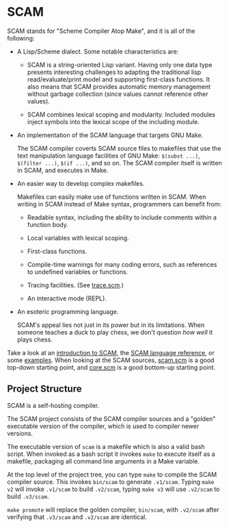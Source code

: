 # SCAM

SCAM stands for "Scheme Compiler Atop Make", and it is all of the following:

 * A Lisp/Scheme dialect. Some notable characteristics are:

    - SCAM is a string-oriented Lisp variant. Having only one data type
      presents interesting challenges to adapting the traditional lisp
      read/evaluate/print model and supporting first-class functions.
      It also means that SCAM provides automatic memory management without
      garbage collection (since values cannot reference other values).

    - SCAM combines lexical scoping and modularity. Included modules
      inject symbols into the lexical scope of the including module.

 * An implementation of the SCAM language that targets GNU Make.

   The SCAM compiler coverts SCAM source files to makefiles that use the
   text manipulation language facilities of GNU Make: `$(subst ...)`,
   `$(filter ...)`, `$(if ...)`, and so on. The SCAM compiler itself is
   written in SCAM, and executes in Make.

 * An easier way to develop complex makefiles.

   Makefiles can easily make use of functions written in SCAM. When writing
   in SCAM instead of Make syntax, programmers can benefit from:

     - Readable syntax, including the ability to include comments within a
       function body.

     - Local variables with lexical scoping.

     - First-class functions.

     - Compile-time warnings for many coding errors, such as references to
       undefined variables or functions.

     - Tracing facilities. (See [trace.scm](trace.scm).)

     - An interactive mode (REPL).


 * An esoteric programming language.

   SCAM's appeal lies not just in its power but in its limitations. When
   someone teaches a duck to play chess, we don't question *how well* it
   plays chess.


Take a look at an [introduction to SCAM](intro.md), the [SCAM language
reference](reference.md), or some [examples](examples). When looking at the
SCAM sources, [scam.scm](scam.scm) is a good top-down starting point, and
[core.scm](core.scm) is a good bottom-up starting point.



## Project Structure

SCAM is a self-hosting compiler.

The SCAM project consists of the SCAM compiler sources and a "golden"
executable version of the compiler, which is used to compiler newer
versions.

The executable version of `scam` is a makefile which is also a valid bash
script.  When invoked as a bash script it invokes `make` to execute itself
as a makefile, packaging all command line arguments in a Make variable.

At the top level of the project tree, you can type `make` to compile the
SCAM compiler source. This invokes `bin/scam` to generate `.v1/scam`. Typing
`make v2` will invoke `.v1/scam` to build `.v2/scam`, typing `make v3` will
use `.v2/scam` to build `.v3/scam`.

`make promote` will replace the golden compiler, `bin/scam`, with `.v2/scam`
after verifying that `.v3/scam` and `.v2/scam` are identical.

